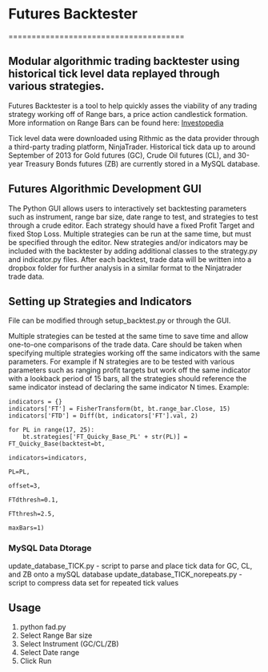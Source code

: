 # Futures Backtester
======================================
## Modular algorithmic trading backtester using historical tick level data replayed through various strategies.

Futures Backtester is a tool to help quickly asses the viability of any trading strategy working off of Range bars, a price action candlestick formation. More information on Range Bars can be found here: [Investopedia](http://www.investopedia.com/articles/trading/10/range-bar-charts-different-view.asp)

Tick level data were downloaded using Rithmic as the data provider through a third-party trading platform, NinjaTrader. Historical tick data up to around September of 2013 for Gold futures (GC), Crude Oil futures (CL), and 30-year Treasury Bonds futures (ZB) are currently stored in a MySQL database.

## Futures Algorithmic Development GUI 
The Python GUI allows users to interactively set backtesting parameters such as instrument, range bar size, date range to test, and strategies to test through a crude editor. Each strategy should have a fixed Profit Target and fixed Stop Loss. Multiple strategies can be run at the same time, but must be specified through the editor. New strategies and/or indicators may be included with the backtester by adding additional classes to the strategy.py and indicator.py files. After each backtest, trade data will be written into a dropbox folder for further analysis in a similar format to the Ninjatrader trade data.

## Setting up Strategies and Indicators
File can be modified through setup_backtest.py or through the GUI.

Multiple strategies can be tested at the same time to save time and allow one-to-one comparisons of the trade data. Care should be taken when specifying multiple strategies working off the same indicators with the same parameters. For example if N strategies are to be tested with various parameters such as ranging profit targets but work off the same indicator with a lookback period of 15 bars, all the strategies should reference the same indicator instead of declaring the same indicator N times.
Example:
```
indicators = {}
indicators['FT'] = FisherTransform(bt, bt.range_bar.Close, 15)
indicators['FTD'] = Diff(bt, indicators['FT'].val, 2)

for PL in range(17, 25):
    bt.strategies['FT_Quicky_Base_PL' + str(PL)] = FT_Quicky_Base(backtest=bt,
                                                                  indicators=indicators,
                                                                  PL=PL,
                                                                  offset=3,
                                                                  FTdthresh=0.1,
                                                                  FTthresh=2.5,
                                                                  maxBars=1)
```

### MySQL Data Dtorage
update_database_TICK.py - script to parse and place tick data for GC, CL, and ZB onto a mySQL database
update_database_TICK_norepeats.py - script to compress data set for repeated tick values

## Usage
1. python fad.py
2. Select Range Bar size
3. Select Instrument (GC/CL/ZB)
4. Select Date range
5. Click Run

